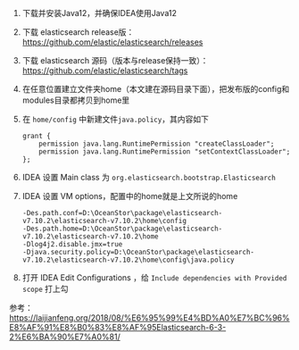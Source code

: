 1. 下载并安装Java12，并确保IDEA使用Java12
2. 下载 elasticsearch release版：<https://github.com/elastic/elasticsearch/releases>
3. 下载 elasticsearch 源码（版本与release保持一致）：<https://github.com/elastic/elasticsearch/tags>
4. 在任意位置建立文件夹home（本文建在源码目录下面），把发布版的config和modules目录都拷贝到home里
5. 在 `home/config` 中新建文件`java.policy`，其内容如下

    ```shell
    grant {
        permission java.lang.RuntimePermission "createClassLoader";
        permission java.lang.RuntimePermission "setContextClassLoader";  
    };
    ```

6. IDEA 设置 Main class 为 `org.elasticsearch.bootstrap.Elasticsearch`
7. IDEA 设置 VM options，配置中的home就是上文所说的home

    ```shell
    -Des.path.conf=D:\OceanStor\package\elasticsearch-v7.10.2\elasticsearch-v7.10.2\home\config
    -Des.path.home=D:\OceanStor\package\elasticsearch-v7.10.2\elasticsearch-v7.10.2\home
    -Dlog4j2.disable.jmx=true
    -Djava.security.policy=D:\OceanStor\package\elasticsearch-v7.10.2\elasticsearch-v7.10.2\home\config\java.policy
    ```

8. 打开 IDEA Edit Configurations ，给 `Include dependencies with Provided scope` 打上勾

参考：
<https://laijianfeng.org/2018/08/%E6%95%99%E4%BD%A0%E7%BC%96%E8%AF%91%E8%B0%83%E8%AF%95Elasticsearch-6-3-2%E6%BA%90%E7%A0%81/>
